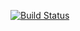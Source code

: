  [![Build Status](https://travis-ci.org/Ivanopulopulo/lab06.svg?branch=master)](https://travis-ci.org/Ivanopulopulo/lab06)


